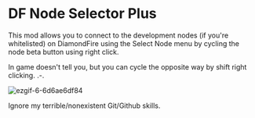 # DF Node Selector Plus
This mod allows you to connect to the development nodes (if you're whitelisted) on DiamondFire using the Select Node menu by cycling the node beta button using right click.

In game doesn't tell you, but you can cycle the opposite way by shift right clicking. .-.

![ezgif-6-6d6ae6df84](https://github.com/user-attachments/assets/de34e2d7-df04-44b8-bd3b-8ba2a5ff81aa)


Ignore my terrible/nonexistent Git/Github skills. 
